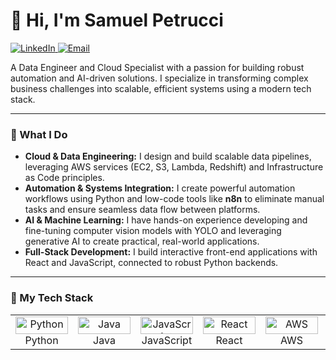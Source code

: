 # 👋 Hi, I'm Samuel Petrucci

<a href="https://www.linkedin.com/in/samuel-petrucci-51360b225/">
    <img src="https://img.shields.io/badge/LinkedIn-0077B5?style=for-the-badge&logo=linkedin&logoColor=white" alt="LinkedIn">
</a>
<a href="mailto:Samuel.Petrucci@outlook.com">
    <img src="https://img.shields.io/badge/Email-0078D4?style=for-the-badge&logo=microsoft-outlook&logoColor=white" alt="Email">
</a>

A Data Engineer and Cloud Specialist with a passion for building robust automation and AI-driven solutions. I specialize in transforming complex business challenges into scalable, efficient systems using a modern tech stack.

---

### 🚀 What I Do

* **Cloud & Data Engineering:** I design and build scalable data pipelines, leveraging AWS services (EC2, S3, Lambda, Redshift) and Infrastructure as Code principles.
* **Automation & Systems Integration:** I create powerful automation workflows using Python and low-code tools like **n8n** to eliminate manual tasks and ensure seamless data flow between platforms.
* **AI & Machine Learning:** I have hands-on experience developing and fine-tuning computer vision models with YOLO and leveraging generative AI to create practical, real-world applications.
* **Full-Stack Development:** I build interactive front-end applications with React and JavaScript, connected to robust Python backends.

---

### 🔧 My Tech Stack

<table>
  <tr>
    <td align="center" width="96">
      <img src="https://img.shields.io/badge/Python-3776AB?style=for-the-badge&logo=python&logoColor=white" alt="Python" width="84" height="28" />
      <br>Python
    </td>
    <td align="center" width="96">
      <img src="https://img.shields.io/badge/Java-ED8B00?style=for-the-badge&logo=openjdk&logoColor=white" alt="Java" width="84" height="28" />
      <br>Java
    </td>
    <td align="center" width="96">
      <img src="https://img.shields.io/badge/JavaScript-F7DF1E?style=for-the-badge&logo=javascript&logoColor=black" alt="JavaScript" width="84" height="28" />
      <br>JavaScript
    </td>
    <td align="center" width="96">
      <img src="https://img.shields.io/badge/React-20232A?style=for-the-badge&logo=react&logoColor=61DAFB" alt="React" width="84" height="28" />
      <br>React
    </td>
    <td align="center" width="96">
      <img src="https://img.shields.io/badge/AWS-232F3E?style=for-the-badge&logo=amazon-aws&logoColor=white" alt="AWS" width="84" height="28" />
      <br>AWS
    </td>
    <td align="center" width="96">
      <img src="
